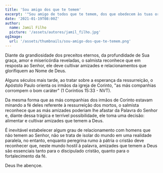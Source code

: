 ```yaml
---
title: 'Sou amigo dos que te temem'
excerpt: '"Sou amigo de todos que te temem, dos que obedecem às tuas ordens" (Salmos 119:63)'
date: '2021-01-19T08:00Z'
author:
  name: Jamil Filho
  picture: '/assets/autores/jamil_filho.jpg'
ogImage:
  url: '/assets/thumbnails/sou-amigo-dos-que-te-temem.png'
---
```


Diante da grandiosidade dos preceitos eternos, da profundidade de Sua graça, amor e misericórdia reveladas, o salmista reconhece que em resposta ao Senhor, ele deve cultivar amizades e relacionamentos que glorifiquem ao Nome de Deus.

Alguns séculos mais tarde, ao tratar sobre a esperança da ressurreição, o Apóstolo Paulo orienta os irmãos da igreja de Corinto, "as más companhias corrompem o bom caráter" (1 Coríntios 15:33 - NVT).

Da mesma forma que as más companhias dos irmãos de Corinto estavam minando a fé deles referente à ressurreição dos mortos, o salmista reconhece que as más amizades poderiam lhe afastar da Palavra do Senhor e, diante dessa trágica e terrível possibilidade, ele toma uma decisão: alimentar e cultivar amizades que temem a Deus.

É inevitável estabelecer algum grau de relacionamento com homens que não temem ao Senhor, não se trata de isolar do mundo em uma realidade paralela, no entanto, enquanto peregrina rumo à pátria o cristão deve reconhecer que, neste mundo hostil à palavra, amizades que temem a Deus são essenciais tanto para o discipulado cristão, quanto para o fortalecimento da fé.

Deus lhe abençoe.